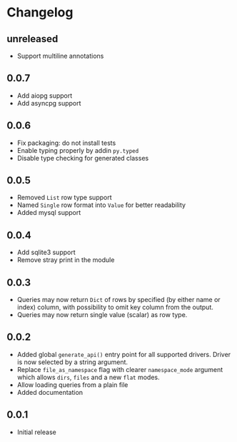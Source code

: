 # Changelog

## unreleased

* Support multiline annotations

## 0.0.7

* Add aiopg support
* Add asyncpg support

## 0.0.6

* Fix packaging: do not install tests
* Enable typing properly by addin `py.typed`
* Disable type checking for generated classes

## 0.0.5

* Removed `List` row type support
* Named `Single` row format into `Value` for better readability
* Added mysql support

## 0.0.4

* Add sqlite3 support
* Remove stray print in the module

## 0.0.3

* Queries may now return `Dict` of rows by specified (by either
  name or index) column, with possibility to omit key column from
  the output.
* Queries may now return single value (scalar) as row type.

## 0.0.2

* Added global `generate_api()` entry point for all supported
  drivers. Driver is now selected by a string argument.
* Replace `file_as_namespace` flag with clearer `namespace_mode`
  argument which allows `dirs`, `files` and a new `flat` modes.
* Allow loading queries from a plain file
* Added documentation

## 0.0.1

* Initial release
